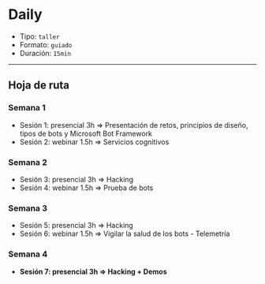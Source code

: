 # Daily

* Tipo: `taller`
* Formato: `guiado`
* Duración: `15min`

***

## Hoja de ruta

### Semana 1

* Sesión 1: presencial 3h => Presentación de retos, principios de diseño, tipos
  de bots y Microsoft Bot Framework
* Sesión 2: webinar 1.5h => Servicios cognitivos

### Semana 2

* Sesión 3: presencial 3h => Hacking
* Sesión 4: webinar 1.5h => Prueba de bots

### Semana 3

* Sesión 5: presencial 3h => Hacking
* Sesión 6: webinar 1.5h => Vigilar la salud de los bots - Telemetría

### Semana 4

* **Sesión 7: presencial 3h => Hacking + Demos**
